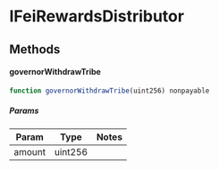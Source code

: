# IFeiRewardsDistributor

## Methods

#### governorWithdrawTribe

```javascript
function governorWithdrawTribe(uint256) nonpayable
```

##### Params

| Param | Type | Notes |
| ----- | ---- | ----- |
| amount | uint256 |  |
